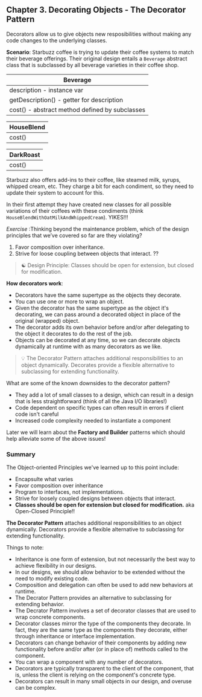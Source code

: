 ## Chapter 3. Decorating Objects - The Decorator Pattern

Decorators allow us to give objects new resposibilities without making any code changes to the underlying classes.

**Scenario**: Starbuzz coffee is trying to update their coffee systems to match their beverage offerings. Their original design entails a `Beverage` abstract class that is subclassed by all beverage varieties in their coffee shop.

| Beverage                                       |
| ---------------------------------------------- |
| description - instance var                     |
| getDescription() - getter for description      |
| cost() - abstract method defined by subclasses |

| HouseBlend |
| ---------- |
| cost()     |

| DarkRoast |
| --------- |
| cost()    |

Starbuzz also offers add-ins to their coffee, like steamed milk, syrups, whipped cream, etc. They charge a bit for each condiment, so they need to update their system to account for this.

In their first attempt they have created new classes for all possible variations of their coffees with these condiments (think `HouseBlendWithOatMilkAndWhippedCream`). YIKES!!!

_Exercise_ :Thinking beyond the maintenance problem, which of the design principles that we’ve covered so far are they violating?

1. Favor composition over inheritance.
2. Strive for loose coupling between objects that interact. ??

> ☯️ Design Principle: Classes should be open for extension, but closed for modification.

**How decorators work**:

- Decorators have the same supertype as the objects they decorate.
- You can use one or more to wrap an object.
- Given the decorator has the same supertype as the object it's decorating, we can pass around a decorated object in place of the original (wrapped) object.
- The decorator adds its own behavior before and/or after delegating to the object it decorates to do the rest of the job.
- Objects can be decorated at any time, so we can decorate objects dynamically at runtime with as many decorators as we like.

> 💡 The Decorator Pattern attaches additional responsibilities to an object dynamically. Decorates provide a flexible alternative to subclassing for extending functionality.

What are some of the known downsides to the decorator pattern?

- They add a lot of small classes to a design, which can result in a design that is less straightforward (think of all the Java I/O libraries!)
- Code dependent on specific types can often result in errors if client code isn't careful
- Increased code complexity needed to instantiate a component

Later we will learn about the **Factory and Builder** patterns which should help alleviate some of the above issues!

### Summary

The Object-oriented Principles we've learned up to this point include:

- Encapsulte what varies
- Favor composition over inheritance
- Program to interfaces, not implementations.
- Strive for loosely coupled designs between objects that interact.
- **Classes should be open for extension but closed for modification.** aka Open-Closed Principle!!

**The Decorator Pattern** attaches additional responsibilities to an object dynamically. Decorators provide a flexible alternative to subclassing for extending functionality.

Things to note:

- Inheritance is one form of extension, but not necessarily the best way to achieve flexibility in our designs.
- In our designs, we should allow behavior to be extended without the need to modify existing code.
- Composition and delegation can often be used to add new behaviors at runtime.
- The Decrator Pattern provides an alternative to subclassing for extending behavior.
- The Decrator Pattern involves a set of decorator classes that are used to wrap concrete components.
- Decorator classes mirror the type of the components they decorate. In fact, they are the same type as the components they decorate, either through inheritance or interface implementation.
- Decorators can change behavior of their components by adding new functionality before and/or after (or in place of) methods called to the component.
- You can wrap a component with any number of decorators.
- Decorators are typically transparent to the client of the component, that is, unless the client is relying on the component's concrete type.
- Decorators can result in many small objects in our design, and overuse can be complex.

